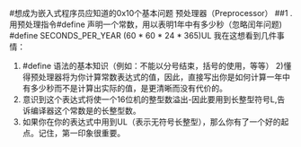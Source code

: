 #想成为嵌入式程序员应知道的0x10个基本问题
预处理器（Preprocessor）
##1 . 用预处理指令#define 声明一个常数，用以表明1年中有多少秒（忽略闰年问题) 
\#define SECONDS_PER_YEAR (60 * 60 * 24 * 365)UL 
我在这想看到几件事情： 
1) #define 语法的基本知识（例如：不能以分号结束，括号的使用，等等） 2)懂得预处理器将为你计算常数表达式的值，因此，直接写出你是如何计算一年中有多少秒而不是计算出实际的值，是更清晰而没有代价的。 
3) 意识到这个表达式将使一个16位机的整型数溢出-因此要用到长整型符号L,告诉编译器这个常数是的长整型数。 
4) 如果你在你的表达式中用到UL（表示无符号长整型），那么你有了一个好的起点。记住，第一印象很重要。
